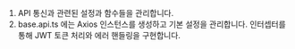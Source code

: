 1. API 통신과 관련된 설정과 함수들을 관리합니다.
2. base.api.ts 에는 Axios 인스턴스를 생성하고 기본 설정을 관리합니다. 인터셉터를 통해 JWT 토큰 처리와 에러 핸들링을 구현합니다.

